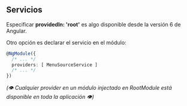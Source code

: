 ## Servicios

Especificar **providedIn: 'root'** es algo disponible desde la versión 6 de Angular.

Otro opción es declarar el servicio en el módulo:
```ts
@NgModule({
  /* ... */
  providers: [ MenuSourceService ]
  /* ... */
})
```

_(👁 Cualquier provider en un módulo injectado en RootModule está disponible en toda la aplicación 👁)_
